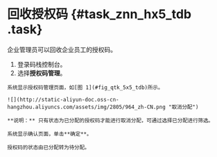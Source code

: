 # 回收授权码 {#task_znn_hx5_tdb .task}

企业管理员可以回收企业员工的授权码。

1.   登录码栈控制台。 
2.   选择**授权码管理**。 

    系统显示授权码管理页面，如[图 1](#fig_qtk_5x5_tdb)所示。

    ![](http://static-aliyun-doc.oss-cn-hangzhou.aliyuncs.com/assets/img/2805/964_zh-CN.png "取消分配")

    **说明：** 只有状态为已分配的授权码才能进行取消分配，可通过选择已分配进行筛选。

    系统显示确认页面，单击**确定**。

    授权码的状态由已分配转为待分配。


